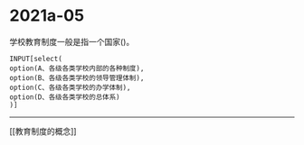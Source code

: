 # 2021a-05
学校教育制度一般是指一个国家()。
```meta-bind
INPUT[select(
option(A、各级各类学校内部的各种制度),
option(B、各级各类学校的领导管理体制),
option(C、各级各类学校的办学体制),
option(D、各级各类学校的总体系)
)]
```

---

[[教育制度的概念]]
